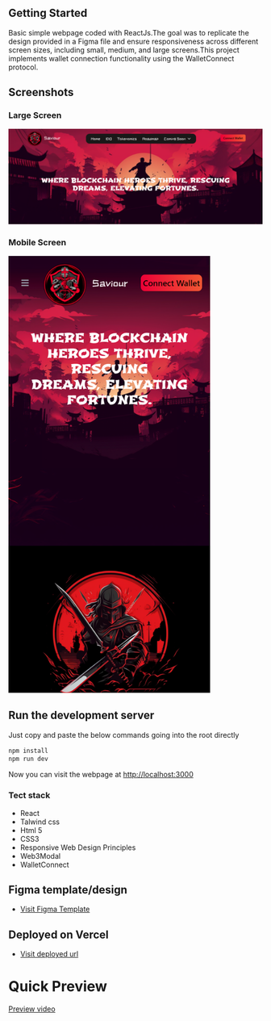 ## Getting Started

Basic simple webpage coded with ReactJs.The goal was to replicate the design provided in a Figma file and ensure responsiveness across different screen sizes, including small, medium, and large screens.This project implements wallet connection functionality using the WalletConnect protocol.

## Screenshots

### Large Screen

<img src="./screenshots/large-screen.png" alt="Large Screen">

### Mobile Screen

<img src="./screenshots/mobile-screen.png" alt="Mobile Screen" style="width: 400px;">


## Run the development server

Just copy and paste the below commands going into the root directly

```bash
npm install
npm run dev
```

Now you can visit the webpage at [http://localhost:3000](http://localhost:3000)

### Tect stack

- React
- Talwind css
- Html 5
- CSS3
- Responsive Web Design Principles
- Web3Modal
- WalletConnect

## Figma template/design

- [Visit Figma Template](<https://www.figma.com/file/LrhXP4NJHk22MrdyrgGUQ7/saviour-Assignment-(Copy)?type=design&node-id=125-1426&mode=design&t=USfagKdbz4ClZVPn-0>)

## Deployed on Vercel

- [Visit deployed url](https://saviour-app.netlify.app/)

# Quick Preview

[Preview video](https://drive.google.com/file/d/1wvn86cK-rC_pcd4KAlVzwSD3u3qL9dQr/view?usp=sharing)
